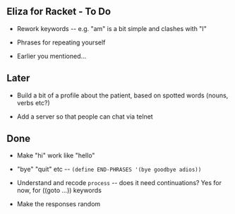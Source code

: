 Eliza for Racket - To Do
------------------------

* Rework keywords -- e.g. "am" is a bit simple and clashes with "I"

* Phrases for repeating yourself

* Earlier you mentioned...


Later
-----

* Build a bit of a profile about the patient, based on
  spotted words (nouns, verbs etc?)

* Add a server so that people can chat via telnet



Done
----

* Make "hi" work like "hello"

* "bye" "quit" etc -- `(define END-PHRASES '(bye goodbye adios))`

* Understand and recode `process` -- does it need continuations?
  Yes for now, for ((goto ...)) keywords

* Make the responses random

